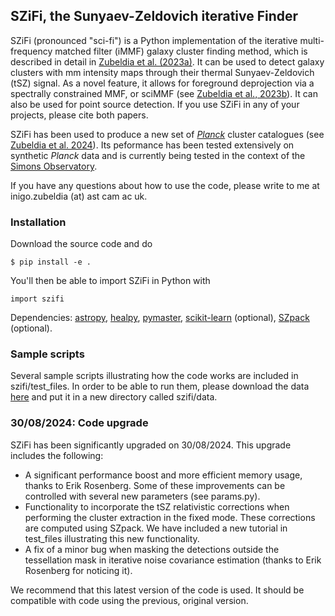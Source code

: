 ## SZiFi, the Sunyaev-Zeldovich iterative Finder

SZiFi (pronounced "sci-fi") is a Python implementation of the iterative multi-frequency matched filter (iMMF) galaxy cluster finding method, which is described in detail in [Zubeldia et al. (2023a)](https://ui.adsabs.harvard.edu/abs/2023MNRAS.522.4766Z/abstract). It can be used to detect galaxy clusters with mm intensity maps through their thermal Sunyaev-Zeldovich (tSZ) signal. As a novel feature, it allows for foreground deprojection via a spectrally constrained MMF, or sciMMF (see [Zubeldia et al., 2023b](https://ui.adsabs.harvard.edu/abs/2023MNRAS.522.5123Z/abstract)). It can also be used for point source detection. If you use SZiFi in any of your projects, please cite both papers.

SZiFi has been used to produce a new set of [*Planck*](https://pla.esac.esa.int/#home) cluster catalogues (see [Zubeldia et al. 2024](https://ui.adsabs.harvard.edu/abs/2025MNRAS.tmp..470Z/abstract)). Its peformance has been tested extensively on synthetic *Planck* data and is currently being tested in the context of the [Simons Observatory](https://simonsobservatory.org).

If you have any questions about how to use the code, please write to me at inigo.zubeldia (at) ast cam ac uk.

### Installation

Download the source code and do 
```
$ pip install -e .
```
You'll then be able to import SZiFi in Python with
```
import szifi
```
Dependencies: [astropy](https://www.astropy.org), [healpy](https://healpy.readthedocs.io/en/latest/), [pymaster](https://namaster.readthedocs.io), [scikit-learn](https://scikit-learn.org/stable/) (optional), [SZpack](https://github.com/CMBSPEC/SZpack) (optional).

### Sample scripts

Several sample scripts illustrating how the code works are included in szifi/test_files. In order to be able to run them, please download the data [here](https://drive.google.com/drive/folders/1_O48SQ5aPTaW32MAzBF6SEX7HyPvRoXM?usp=sharing) and put it in a new directory called szifi/data.

### 30/08/2024: Code upgrade

SZiFi has been significantly upgraded on 30/08/2024. This upgrade includes the following:

- A significant performance boost and more efficient memory usage, thanks to Erik Rosenberg. Some of these improvements can be controlled with several new parameters (see params.py).
- Functionality to incorporate the tSZ relativistic corrections when performing the cluster extraction in the fixed mode. These corrections are computed using SZpack. We have included a new tutorial in test_files illustrating this new functionality.
- A fix of a minor bug when masking the detections outside the tessellation mask in iterative noise covariance estimation (thanks to Erik Rosenberg for noticing it).

We recommend that this latest version of the code is used. It should be compatible with code using the previous, original version.


